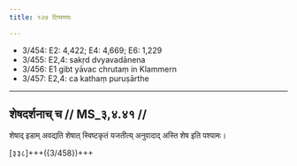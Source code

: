 ```yaml
---
title: १२७ टिप्पणयः

---
```

- 3/454: E2: 4,422; E4: 4,669; E6: 1,229
- 3/455: E2,4: sakṛd dvyavadānena
- 3/456: E1 gibt yāvac chrutaṃ in Klammern
- 3/457: E2,4: ca kathaṃ puruṣārthe

____________________________________________


## शेषदर्शनाच् च // MS_३,४.४१ //

शेषाद् इडाम् अवद्यति शेषात् स्विष्टकृतं यजतीत्य् अनुवादाद् अस्ति शेष इति पश्यामः।

[३३८]+++({3/458})+++
